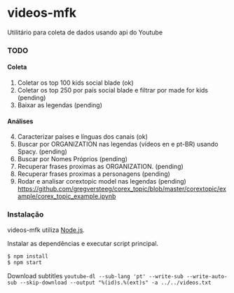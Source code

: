 # videos-mfk

Utilitário para coleta de dados usando api do Youtube

### TODO

#### Coleta

1. Coletar os top 100 kids social blade (ok)
2. Coletar os top 250 por país social blade e filtrar por made for kids (pending)
3. Baixar as legendas (pending)

#### Análises
4. Caracterizar países e línguas dos canais (ok)
5. Buscar por ORGANIZATION nas legendas (vídeos en e pt-BR) usando Spacy. (pending)
6. Buscar por Nomes Próprios (pending)
7. Recuperar frases proximas as ORGANIZATION.  (pending)
8. Recuperar frases proximas a personagens (pending)
9. Rodar e analisar corextopic model nas legendas (pending)
https://github.com/gregversteeg/corex_topic/blob/master/corextopic/example/corex_topic_example.ipynb

### Instalação

videos-mfk utiliza [Node.js](https://nodejs.org/).

Instalar as dependências e executar script principal.

```sh
$ npm install
$ npm start
```

Download subtitles
```youtube-dl --sub-lang 'pt' --write-sub --write-auto-sub --skip-download --output "%(id)s.%(ext)s" -a ../../videos.txt```